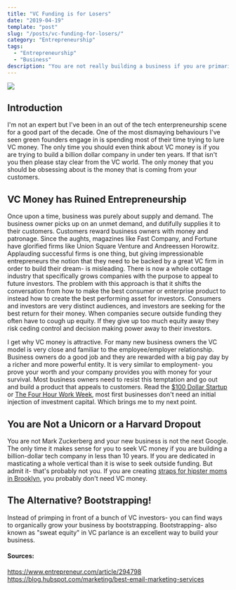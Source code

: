 ```yaml
---
title: "VC Funding is for Losers"
date: "2019-04-19"
template: "post"
slug: "/posts/vc-funding-for-losers/"
category: "Entrepreneurship"
tags:
  - "Entrepreneurship"
  - "Business"
description: "You are not really building a business if you are primarily concerned with hunting for VC money."
---
```

![](https://res.cloudinary.com/blockchain-side-hustle/image/upload/v1555704918/vc-funding-for-losers_lur3cg.jpg)

## Introduction

I'm not an expert but I've been in an out of the tech enterpreneurship scene for a good part of the decade. One of the most dismaying behaviours I've seen green founders engage in is spending most of their time trying to lure VC money. The only time you should even think about VC money is if you are trying to build a billion dollar company in under ten years. If that isn't you then please stay clear from the VC world. The only money that you should be obsessing about is the money that is coming from your customers.



## VC Money has Ruined Entrepreneurship

Once upon a time, business was purely about supply and demand. The business owner picks up on an unmet demand, and dutifully supplies it to their customers. Customers reward business owners with money and patronage. Since the aughts, magazines like Fast Company, and Fortune have glorified firms like Union Square Venture and Andreessen Horowitz. Applauding successful firms is one thing, but giving impressionable entrepreneurs the notion that they need to be backed by a great VC firm in order to build their dream- is misleading. There is now a whole cottage industry that specifically grows companies with the purpose to appeal to future investors. The problem with this approach is that it shifts the conversation from how to make the best consumer or enterprise product to instead how to create the best performing asset for investors. Consumers and investors are very distinct audiences, and investors are seeking for the best return for their money. When companies secure outside funding they often have to cough up equity. If they give up too much equity away they risk ceding control and decision making power away to their investors. 

I get why VC money is attractive. For many new business owners the VC model is very close and familiar to the employee/employer relationship. Business owners do a good job and they are rewarded with a big pay day by a richer and more powerful entity. It is very similar to employment- you prove your worth and your company provides you with money for your survival. Most business owners need to resist this temptation and go out and build a product that appeals to customers. Read the [$100 Dollar Startup](http://100startup.com/) or [The Four Hour Work Week](https://fourhourworkweek.com/), most first businesses don't need an initial injection of investment capital. Which brings me to my next point.


## You are Not a Unicorn or a Harvard Dropout

You are not Mark Zuckerberg and your new business is not the next Google. The only time it makes sense for you to seek VC money if you are building a billion-dollar tech company in less than 10 years. If you are dedicated in masticating a whole vertical than it is wise to seek outside funding. But admit it- that's probably not you. If you are creating [straps for hipster moms in Brooklyn](https://www.nytimes.com/2019/01/16/style/clogs-no-6-moms.html), you probably don't need VC money.


## The Alternative? Bootstrapping!

Instead of primping in front of a bunch of VC investors- you can find ways to organically grow your business by bootstrapping. Bootstrapping- also known as "sweat equity" in VC parlance is an excellent way to build your business.

#### Sources:
https://www.entrepreneur.com/article/294798
https://blog.hubspot.com/marketing/best-email-marketing-services